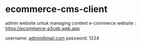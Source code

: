 # ecommerce-cms-client
admin website untuk managing content e-commerce
website : https://ecommerce-a3ceb.web.app

username: admin@mail.com
password: 1234
